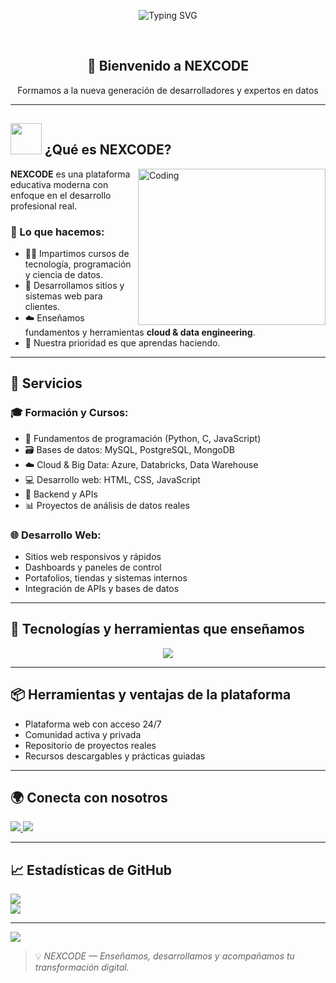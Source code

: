 <p align="center">
  <img src="https://readme-typing-svg.herokuapp.com?font=Fira+Code&weight=600&size=22&pause=1000&color=11AAFF&center=true&width=450&lines=NEXCODE+-+Academia+de+Tecnología;Cursos+de+Programación+y+Cloud;Desarrollo+Web+Profesional;Data+Engineering+desde+Cero" alt="Typing SVG" />
</p>

<br>

<h2 align="center">🚀 Bienvenido a NEXCODE</h2>
<p align="center">Formamos a la nueva generación de desarrolladores y expertos en datos</p>

---

## <picture><img src="https://github.com/7oSkaaa/7oSkaaa/blob/main/Images/about_me.gif?raw=true" width="50px"></picture> ¿Qué es NEXCODE?

<img align="right" width="300" height="250" alt="Coding" src="https://media.giphy.com/media/qgQUggAC3Pfv687qPC/giphy.gif" />

**NEXCODE** es una plataforma educativa moderna con enfoque en el desarrollo profesional real.

### 🎯 Lo que hacemos:

- 👨‍🏫 Impartimos cursos de tecnología, programación y ciencia de datos.
- 💼 Desarrollamos sitios y sistemas web para clientes.
- ☁️ Enseñamos fundamentos y herramientas **cloud & data engineering**.
- 🧠 Nuestra prioridad es que aprendas haciendo.

---

## 💼 Servicios

### 🎓 Formación y Cursos:

- 🧱 Fundamentos de programación (Python, C, JavaScript)
- 🗃️ Bases de datos: MySQL, PostgreSQL, MongoDB
- ☁️ Cloud & Big Data: Azure, Databricks, Data Warehouse
- 💻 Desarrollo web: HTML, CSS, JavaScript
- 🧪 Backend y APIs
- 📊 Proyectos de análisis de datos reales

### 🌐 Desarrollo Web:

- Sitios web responsivos y rápidos
- Dashboards y paneles de control
- Portafolios, tiendas y sistemas internos
- Integración de APIs y bases de datos

---

## 🔧 Tecnologías y herramientas que enseñamos

<p align="center">
  <img src="https://skillicons.dev/icons?i=html,css,js,react,nodejs,express,python,c,mysql,postgres,mongodb,azure,figma,git,github&theme=dark" />
</p>

---

## 📦 Herramientas y ventajas de la plataforma

- Plataforma web con acceso 24/7
- Comunidad activa y privada
- Repositorio de proyectos reales
- Recursos descargables y prácticas guiadas

---

## 🌍 Conecta con nosotros

<p align="left">
  <a href="https://nexcode.io" target="_blank">
    <img src="https://img.shields.io/badge/NEXCODE-WebSite-blue?style=for-the-badge" />
  </a>
  <a href="https://github.com/NEXCODEMX" target="_blank">
    <img src="https://img.shields.io/badge/GitHub-NEXCODEMX-black?style=for-the-badge&logo=github" />
  </a>
</p>

---

## 📈 Estadísticas de GitHub

<img align="center" src="https://github-readme-stats.vercel.app/api?username=NEXCODEMX&count_private=true&show_icons=true&theme=tokyonight" />
<br/>
<img align="center" src="https://github-readme-stats.vercel.app/api/top-langs/?username=NEXCODEMX&layout=compact&theme=tokyonight" />

---

<img src="https://user-images.githubusercontent.com/73097560/115834477-dbab4500-a447-11eb-908a-139a6edaec5c.gif" />

> 💡 *NEXCODE — Enseñamos, desarrollamos y acompañamos tu transformación digital.*
